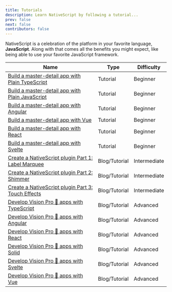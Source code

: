 ```yaml
---
title: Tutorials
description: Learn NativeScript by following a tutorial...
prev: false
next: false
contributors: false
---
```


NativeScript is a celebration of the platform in your favorite language, **JavaScript**. Along with that comes all the benefits you might expect, like being able to use your favorite JavaScript framework.

| Name                                                                                                                          | Type          | Difficulty   |
| ----------------------------------------------------------------------------------------------------------------------------- | ------------- | ------------ |
| [Build a master-detail app with Plain TypeScript](./build-a-master-detail-app-with-plain-typescript)                          | Tutorial      | Beginner     |
| [Build a master-detail app with Plain JavaScript](./build-a-master-detail-app-with-plain-javascript)                          | Tutorial      | Beginner     |
| [Build a master-detail app with Angular](./build-a-master-detail-app-with-angular)                                            | Tutorial      | Beginner     |
| [Build a master-detail app with Vue](./build-a-master-detail-app-with-vue)                                                    | Tutorial      | Beginner     |
| [Build a master-detail app with React](./build-a-master-detail-app-with-react)                                                | Tutorial      | Beginner     |
| [Build a master-detail app with Svelte](./build-a-master-detail-app-with-svelte)                                              | Tutorial      | Beginner     |
| [Create a NativeScript plugin Part 1: Label Marquee](https://blog.nativescript.org/create-a-custom-view-plugin-marquee-label) | Blog/Tutorial | Intermediate |
| [Create a NativeScript plugin Part 2: Shimmer](https://blog.nativescript.org/create-a-custom-view-plugin-shimmer)             | Blog/Tutorial | Intermediate |
| [Create a NativeScript plugin Part 3: Touch Effects](https://blog.nativescript.org/create-a-custom-view-plugin-touch-effects) | Blog/Tutorial | Intermediate |
| [Develop Vision Pro 🥽 apps with TypeScript](https://blog.nativescript.org/develop-visionos-apps-with-typescript)             | Blog/Tutorial | Advanced     |
| [Develop Vision Pro 🥽 apps with Angular](https://blog.nativescript.org/develop-visionos-apps-with-angular)                   | Blog/Tutorial | Advanced     |
| [Develop Vision Pro 🥽 apps with React](https://blog.nativescript.org/develop-visionos-apps-with-react)                       | Blog/Tutorial | Advanced     |
| [Develop Vision Pro 🥽 apps with Solid](https://blog.nativescript.org/develop-visionos-apps-with-solid)                       | Blog/Tutorial | Advanced     |
| [Develop Vision Pro 🥽 apps with Svelte](https://blog.nativescript.org/develop-visionos-apps-with-svelte)                     | Blog/Tutorial | Advanced     |
| [Develop Vision Pro 🥽 apps with Vue](https://blog.nativescript.org/develop-visionos-apps-with-vue)                           | Blog/Tutorial | Advanced     |
